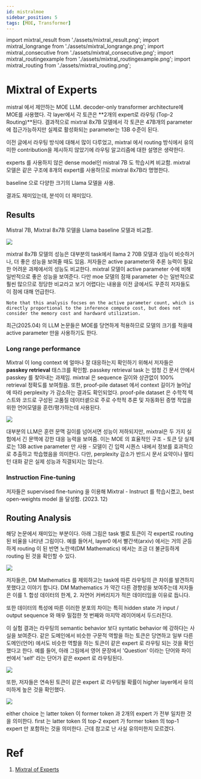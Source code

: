 ```yaml
---
id: mistralmoe
sidebar_position: 5
tags: [MOE, Transformer]
---
```

import mixtral_result from './assets/mixtral_result.png';
import mixtral_longrange from './assets/mixtral_longrange.png';
import mixtral_consecutive from './assets/mixtral_consecutive.png';
import mixtral_routingexample from './assets/mixtral_routingexample.png';
import mixtral_routing from './assets/mixtral_routing.png';

# Mixtral of Experts

mistral 에서 제안하는 MOE LLM. decoder-only transformer architecture에 MOE를 사용했다. 각 layer에서 각 토큰은 **2개의 expert로 라우팅 (Top-2 Routing)**된다. 결과적으로 mixtral 8x7B 모델에서 각 토큰은 47B개의 parameter에 접근가능하지만 실제로 활성화되는 parameter는 13B 수준이 된다. 

이전 글에서 라우팅 방식에 대해서 많이 다루었고, mixtral 에서 routing 방식에서 유의미한 contribution을 제시하지 않았기에 라우팅 알고리즘에 대한 설명은 생략한다.

experts 를 사용하지 않은 dense model인 mistral 7B 도 학습시켜 비교함. mixtral 모델은 같은 구조에 8개의 expert를 사용하므로 mixtral 8x7B라 명명한다. 

baseline 으로 다양한 크기의 Llama 모델을 사용.

결과도 재미있는데, 분석이 더 재미있다.

## Results

Mistral 7B, Mixtral 8x7B 모델을 Llama baseline 모델과 비교함.

<div style={{textAlign: 'Center'}}>
    <img src={mixtral_result} style={{border: 'solid', width: 600}} />
</div>

mixtral 8x7B 모델의 성능은 대부분의 task에서 llama 2 70B 모델과 성능이 비슷하거나, 더 좋은 성능을 보여줄 때도 있음. 저자들은 active parameter와 추론 능력이 필요한 어려운 과제에서의 성능도 비교한다. mixtral 모델이 active parameter 수에 비해 일반적으로 좋은 성능을 보여준다. 다만 moe 모델의 잠재 parameter 수는 일반적으로 훨씬 많으므로 정당한 비교라고 보기 어렵다는 내용을 이전 글에서도 꾸준히 저자들도 이 점에 대해 언급한다. 

```
Note that this analysis focses on the active parameter count, which is directly proportional to the inference compute cost, but does not consider the memory cost and hardward utilization.
```

최근(2025.04) 의 LLM 논문들은 MOE를 당연하게 적용하므로 모델의 크기를 적을때 active parameter 만을 사용하기도 한다. 

### Long range performance

Mixtral 이 long context 에 얼마나 잘 대응하는지 확인하기 위해서 저자들은 **passkey retrieval** 태스크를 확인함. passkey retrieval task 는 엄청 긴 문서 안에서 passkey 를 찾아내는 과제임. mixtral 은 sequence 길이와 상관없이 100% retrieval 정확도를 보여줬음. 또한, proof-pile dataset 에서 context 길이가 늘어남에 따라 perplexity 가 감소하는 결과도 확인되었다. proof-pile dataset 은 수학적 텍스트와 코드로 구성된 고품질 데이터셑으로 주로 수학적 추론 및 자동화된 증명 작업을 위한 언어모델을 훈련/평가하는데 사용된다. 

<div style={{textAlign: 'Center'}}>
    <img src={mixtral_longrange} style={{border: 'solid', width: 600}} />
</div>

대부분의 LLM은 훈련 문맥 길이를 넘어서면 성능이 저하되지만, mixtral은 두 가지 실험에서 긴 문맥에 강한 대응 능력을 보여줌. 이는 MOE 의 효율적인 구조 - 토큰 당 실제로는 13B active parameter 만 사용 - 모델이 긴 입력 시퀀스 내에서 정보를 효과적으로 추출하고 학습했음을 의미한다. 다만, perplexity 감소가 반드시 문서 요약이나 멀티턴 대화 같은 실제 성능과 직결되지는 않는다.

### Instruction Fine-tuning

저자들은 supervised fine-tuning 을 이용해 Mixtral - Instruct 를 학습시켰고, best open-weights model 을 달성함. (2023. 12)


## Routing Analysis

해당 논문에서 재미있는 부분이다. 아래 그림은 task 별로 토큰이 각 expert로 routing된 비율을 나타낸 그림이다. 예를 들어서, layer0 에서 빨간색(arxiv) 에서는 거의 균등하게 routing 이 된 반면 노란색(DM Mathematics) 에서는 조금 더 불균등하게 routing 된 것을 확인할 수 있다. 

<div style={{textAlign: 'Center'}}>
    <img src={mixtral_routing} style={{border: 'solid', width: 600}} />
</div>

저자들은, DM Mathematics 를 제외하고는 task에 따른 라우팅의 큰 차이를 발견하지 못했다고 이야기 합니다. DM Mathematics 가 약간 다른 경향성을 보여주는데 저자들은 이를 1. 합성 데이터의 한계, 2. 자연어 커버리지가 적은 데이터임을 이유로 듭니다. 

또한 데이터의 특성에 따른 이러한 분포의 차이는 특히 hidden state 가 input / output sequence 와 매우 밀접한 첫 번째와 마지막 레이어에서 두드러진다. 

이 실험 결과는 라우팅의 semantic behavior 보다 syntatic behavior 에 강하다는 사실을 보여준다. 같은 도메인에서 비슷한 구문적 역할을 하는 토큰은 당연하고 일부 다른 도메인(언어) 에서도 비슷한 역할을 하는 토큰이 같은 expert 로 라우팅 되는 것을 확인했다고 한다. 예를 들어, 아래 그림에서 영어 문장에서 'Question' 이라는 단어와 파이썬에서 'self' 라는 단어가 같은 expert 로 라우팅된다.

<div style={{textAlign: 'Center'}}>
    <img src={mixtral_routingexample} style={{border: 'solid', width: 600}} />
</div>

또한, 저자들은 연속된 토큰이 같은 expert 로 라우팅될 확률이 higher layer에서 유의미하게 높은 것을 확인했다. 

<div style={{textAlign: 'Center'}}>
    <img src={mixtral_consecutive} style={{border: 'solid', width: 600}} />
</div>

either choice 는 latter token 이 former token 과 2개의 expert 가 전부 일치한 것을 의미한다. first 는 latter token 의 top-2 expert 가 former token 의 top-1 expert 만 포함하는 것을 의미한다. 근데 참고로 난 사실 유의미한지 모르겠다.

# Ref

1. [Mixtral of Experts](https://arxiv.org/pdf/2401.04088)
